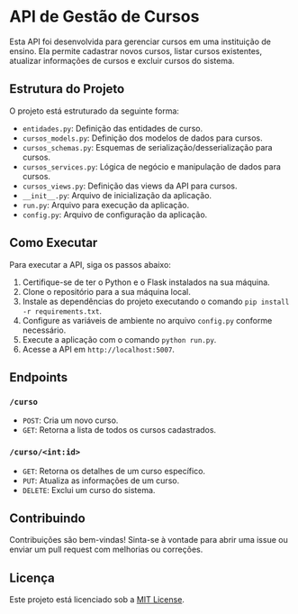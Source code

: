 # API de Gestão de Cursos

Esta API foi desenvolvida para gerenciar cursos em uma instituição de ensino. Ela permite cadastrar novos cursos, listar cursos existentes, atualizar informações de cursos e excluir cursos do sistema.

## Estrutura do Projeto

O projeto está estruturado da seguinte forma:

- `entidades.py`: Definição das entidades de curso.
- `cursos_models.py`: Definição dos modelos de dados para cursos.
- `cursos_schemas.py`: Esquemas de serialização/desserialização para cursos.
- `cursos_services.py`: Lógica de negócio e manipulação de dados para cursos.
- `cursos_views.py`: Definição das views da API para cursos.
- `__init__.py`: Arquivo de inicialização da aplicação.
- `run.py`: Arquivo para execução da aplicação.
- `config.py`: Arquivo de configuração da aplicação.

## Como Executar

Para executar a API, siga os passos abaixo:

1. Certifique-se de ter o Python e o Flask instalados na sua máquina.
2. Clone o repositório para a sua máquina local.
3. Instale as dependências do projeto executando o comando `pip install -r requirements.txt`.
4. Configure as variáveis de ambiente no arquivo `config.py` conforme necessário.
5. Execute a aplicação com o comando `python run.py`.
6. Acesse a API em `http://localhost:5007`.

## Endpoints

### `/curso`

- `POST`: Cria um novo curso.
- `GET`: Retorna a lista de todos os cursos cadastrados.

### `/curso/<int:id>`

- `GET`: Retorna os detalhes de um curso específico.
- `PUT`: Atualiza as informações de um curso.
- `DELETE`: Exclui um curso do sistema.

## Contribuindo

Contribuições são bem-vindas! Sinta-se à vontade para abrir uma issue ou enviar um pull request com melhorias ou correções.

## Licença

Este projeto está licenciado sob a [MIT License](LICENSE).
